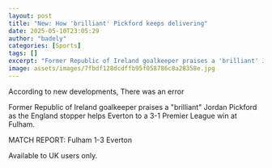 ```yaml
---
layout: post
title: "New: How 'brilliant' Pickford keeps delivering"
date: 2025-05-10T23:05:29
author: "badely"
categories: [Sports]
tags: []
excerpt: "Former Republic of Ireland goalkeeper praises a 'brilliant' Jordan Pickford as the England stopper helps Everton to a 3-1 Premier League win at Fulham"
image: assets/images/7fbdf128dcdffb95f058786c8a28358e.jpg
---
```


According to new developments, There was an error

Former Republic of Ireland goalkeeper praises a "brilliant" Jordan Pickford as the England stopper helps Everton to a 3-1 Premier League win at Fulham.

MATCH REPORT: Fulham 1-3 Everton

Available to UK users only.

